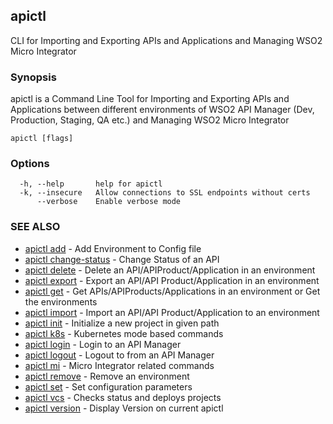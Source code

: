 ## apictl

CLI for Importing and Exporting APIs and Applications and Managing WSO2 Micro Integrator

### Synopsis

apictl is a Command Line Tool for Importing and Exporting APIs and Applications between different environments of WSO2 API Manager
(Dev, Production, Staging, QA etc.) and Managing WSO2 Micro Integrator

```
apictl [flags]
```

### Options

```
  -h, --help       help for apictl
  -k, --insecure   Allow connections to SSL endpoints without certs
      --verbose    Enable verbose mode
```

### SEE ALSO

* [apictl add](apictl_add.md)	 - Add Environment to Config file
* [apictl change-status](apictl_change-status.md)	 - Change Status of an API
* [apictl delete](apictl_delete.md)	 - Delete an API/APIProduct/Application in an environment
* [apictl export](apictl_export.md)	 - Export an API/API Product/Application in an environment
* [apictl get](apictl_get.md)	 - Get APIs/APIProducts/Applications in an environment or Get the environments
* [apictl import](apictl_import.md)	 - Import an API/API Product/Application to an environment
* [apictl init](apictl_init.md)	 - Initialize a new project in given path
* [apictl k8s](apictl_k8s.md)	 - Kubernetes mode based commands
* [apictl login](apictl_login.md)	 - Login to an API Manager
* [apictl logout](apictl_logout.md)	 - Logout to from an API Manager
* [apictl mi](apictl_mi.md)	 - Micro Integrator related commands
* [apictl remove](apictl_remove.md)	 - Remove an environment
* [apictl set](apictl_set.md)	 - Set configuration parameters
* [apictl vcs](apictl_vcs.md)	 - Checks status and deploys projects
* [apictl version](apictl_version.md)	 - Display Version on current apictl

